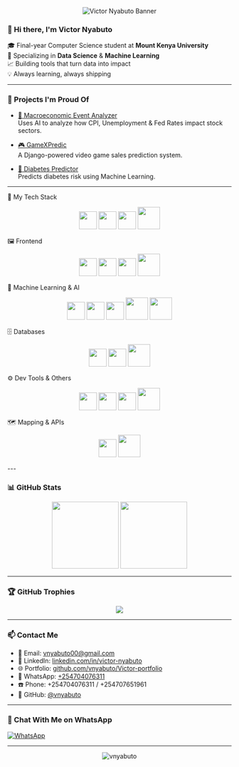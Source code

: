 <!-- Banner Image -->
<p align="center">
  <img src="https://capsule-render.vercel.app/api?type=waving&color=0f2027,203a43,2c5364&height=180&section=header&text=Victor%20Nyabuto&fontColor=fff&fontSize=40&fontAlignY=35" alt="Victor Nyabuto Banner"/>
</p>

### 👋 Hi there, I'm Victor Nyabuto

🎓 Final-year Computer Science student at **Mount Kenya University**  
🤖 Specializing in **Data Science** & **Machine Learning**  
📈 Building tools that turn data into impact  
💡 Always learning, always shipping

---

### 🚀 Projects I'm Proud Of

- [🔗 Macroeconomic Event Analyzer](https://github.com/vnyabuto/macroecon-event-analyzer)  
  Uses AI to analyze how CPI, Unemployment & Fed Rates impact stock sectors.

- [🎮 GameXPredic](https://github.com/vnyabuto/gamexpredic)  
  A Django-powered video game sales prediction system.

- [💉 Diabetes Predictor](https://github.com/vnyabuto/diabetes-predictor)  
  Predicts diabetes risk using Machine Learning.

---

🚀 My Tech Stack
<p align="center"> <a href="https://www.python.org/" target="_blank"><img src="https://img.shields.io/badge/Python-3670A0?style=for-the-badge&logo=python&logoColor=ffdd54" height="40"/></a> <a href="https://www.djangoproject.com/" target="_blank"><img src="https://img.shields.io/badge/Django-092E20?style=for-the-badge&logo=django&logoColor=white" height="40"/></a> <a href="https://flask.palletsprojects.com/" target="_blank"><img src="https://img.shields.io/badge/Flask-000000?style=for-the-badge&logo=flask&logoColor=white" height="40"/></a> <a href="https://streamlit.io/" target="_blank"><img src="https://img.shields.io/badge/Streamlit-FF4B4B?style=for-the-badge&logo=streamlit&logoColor=white" height="50"/></a> </p>
🖼️ Frontend
<p align="center"> <a href="https://reactjs.org/" target="_blank"><img src="https://img.shields.io/badge/React-20232a?style=for-the-badge&logo=react&logoColor=61DAFB" height="40"/></a> <a href="https://developer.mozilla.org/en-US/docs/Web/HTML" target="_blank"><img src="https://img.shields.io/badge/HTML5-E34F26?style=for-the-badge&logo=html5&logoColor=white" height="40"/></a> <a href="https://developer.mozilla.org/en-US/docs/Web/CSS" target="_blank"><img src="https://img.shields.io/badge/CSS3-1572B6?style=for-the-badge&logo=css3&logoColor=white" height="40"/></a> <a href="https://developer.mozilla.org/en-US/docs/Web/JavaScript" target="_blank"><img src="https://img.shields.io/badge/JavaScript-F7DF1E?style=for-the-badge&logo=javascript&logoColor=black" height="50"/></a> </p>
🧠 Machine Learning & AI
<p align="center"> <a href="https://scikit-learn.org/" target="_blank"><img src="https://img.shields.io/badge/Scikit--Learn-F7931E?style=for-the-badge&logo=scikit-learn&logoColor=white" height="40"/></a> <a href="https://pytorch.org/" target="_blank"><img src="https://img.shields.io/badge/PyTorch-EE4C2C?style=for-the-badge&logo=pytorch&logoColor=white" height="40"/></a> <a href="https://www.tensorflow.org/" target="_blank"><img src="https://img.shields.io/badge/TensorFlow-FF6F00?style=for-the-badge&logo=tensorflow&logoColor=white" height="40"/></a> <a href="https://prophet.readthedocs.io/en/latest/" target="_blank"><img src="https://img.shields.io/badge/Prophet-006400?style=for-the-badge&logo=forecast&logoColor=white" height="50"/></a> <a href="https://www.wandb.ai/" target="_blank"><img src="https://img.shields.io/badge/W&B-FFBE00?style=for-the-badge&logo=WeightsAndBiases&logoColor=black" height="50"/></a> </p>
🗄️ Databases
<p align="center"> <a href="https://www.mysql.com/" target="_blank"><img src="https://img.shields.io/badge/MySQL-005C84?style=for-the-badge&logo=mysql&logoColor=white" height="40"/></a> <a href="https://www.mongodb.com/" target="_blank"><img src="https://img.shields.io/badge/MongoDB-4EA94B?style=for-the-badge&logo=mongodb&logoColor=white" height="40"/></a> <a href="https://www.sqlite.org/" target="_blank"><img src="https://img.shields.io/badge/SQLite-07405E?style=for-the-badge&logo=sqlite&logoColor=white" height="50"/></a> </p>
⚙️ Dev Tools & Others
<p align="center"> <a href="https://git-scm.com/" target="_blank"><img src="https://img.shields.io/badge/Git-F05032?style=for-the-badge&logo=git&logoColor=white" height="40"/></a> <a href="https://code.visualstudio.com/" target="_blank"><img src="https://img.shields.io/badge/VS_Code-007ACC?style=for-the-badge&logo=visual-studio-code&logoColor=white" height="40"/></a> <a href="https://jupyter.org/" target="_blank"><img src="https://img.shields.io/badge/Jupyter-F37626?style=for-the-badge&logo=jupyter&logoColor=white" height="40"/></a> <a href="https://www.netlify.com/" target="_blank"><img src="https://img.shields.io/badge/Netlify-00C7B7?style=for-the-badge&logo=netlify&logoColor=white" height="50"/></a> </p>
🗺️ Mapping & APIs
<p align="center"> <a href="https://www.openstreetmap.org/" target="_blank"><img src="https://img.shields.io/badge/OpenStreetMap-7EBC6F?style=for-the-badge&logo=openstreetmap&logoColor=white" height="40"/></a> <a href="https://www.twilio.com/" target="_blank"><img src="https://img.shields.io/badge/Twilio-F22F46?style=for-the-badge&logo=twilio&logoColor=white" height="50"/></a> </p>
---

### 📊 GitHub Stats

<p align="center">
  <img src="https://github-readme-stats.vercel.app/api?username=vnyabuto&show_icons=true&theme=radical" height="150"/>
  <img src="https://github-readme-stats.vercel.app/api/top-langs/?username=vnyabuto&layout=compact&theme=radical" height="150"/>
</p>

---

### 🏆 GitHub Trophies

<p align="center">
  <img src="https://github-profile-trophy.vercel.app/?username=vnyabuto&theme=radical&margin-w=15&margin-h=15" />
</p>

---

### 📫 Contact Me

- 📧 Email: [vnyabuto00@gmail.com](mailto:vnyabuto00@gmail.com)  
- 💼 LinkedIn: [linkedin.com/in/victor-nyabuto](https://linkedin.com/in/victor-nyabuto)  
- 🌐 Portfolio: [github.com/vnyabuto/Victor-portfolio](https://github.com/vnyabuto/Victor-portfolio)  
- 💬 WhatsApp: [+254704076311](https://wa.me/254704076311)  
- ☎️ Phone: +254704076311 / +254707651961  
- 🧠 GitHub: [@vnyabuto](https://github.com/vnyabuto)

---

### 💬 Chat With Me on WhatsApp

[![WhatsApp](https://img.shields.io/badge/Chat-WhatsApp-green?logo=whatsapp&style=for-the-badge)](https://wa.me/254704076311)

---



<p align="center">
  <img src="https://komarev.com/ghpvc/?username=vnyabuto&label=Profile%20Views&color=0e75b6&style=flat" alt="vnyabuto" />
</p>
